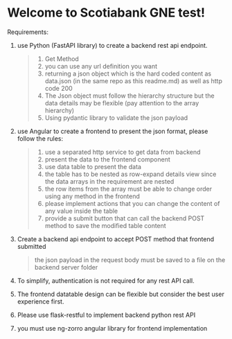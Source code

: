# Welcome to Scotiabank GNE test!


Requirements:

 1.  use Python (FastAPI library) to create a backend rest api endpoint.

       > 1. Get Method
       > 2. you can use any url definition you want
       > 3. returning a json object which is the hard coded content as data.json (in the same repo as this readme.md) as well as http code 200
       > 4. The Json object must follow the hierarchy structure but the data details may be flexible (pay attention to the array hierarchy)
       > 5. Using pydantic library to validate the json payload

 2. use Angular to create a frontend to present the json format, please follow the rules:
    
       > 1.  use a separated http service to get data from backend
       > 2.  present the data to the frontend component
       > 3.  use data table to present the data
       > 4.  the table has to be nested as row-expand details view since the data arrays in the requirement are nested
       > 5.  the row items from the array must be able to change order using any method in the frontend
       > 6.  please implement actions that you can change the content of any value inside the table
       > 7.  provide a submit button that can call the backend POST method to save the modified table content

 3.  Create a backend api endpoint to accept POST method that frontend submitted

       > the json payload in the request body must be saved to a file on the backend server folder

 4.  To simplify, authentication is not required for any rest API call.
 5.  The frontend datatable design can be flexible but consider the best user experience first.
 6.  Please use flask-restful to implement backend python rest API
 7.  you must use ng-zorro angular library for frontend implementation
